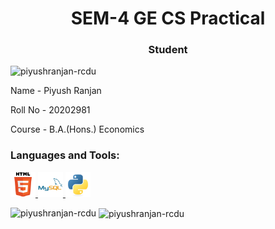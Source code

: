 # 
<h1 align="center">SEM-4 GE CS Practical</h1>
<h3 align="center">Student</h3>

<p align="left"> <img src="https://komarev.com/ghpvc/?username=piyushranjan-rcdu&label=Profile%20views&color=0e75b6&style=flat" alt="piyushranjan-rcdu" /> </p>

Name - Piyush Ranjan 

Roll No - 20202981

Course - B.A.(Hons.) Economics

<p align="left">
</p>

<h3 align="left">Languages and Tools:</h3>
<p align="left"> <a href="https://www.w3.org/html/" target="_blank" rel="noreferrer"> <img src="https://raw.githubusercontent.com/devicons/devicon/master/icons/html5/html5-original-wordmark.svg" alt="python" width="40" height="40"/> </a> <a href="https://www.mysql.com/" target="_blank" rel="noreferrer"> <img src="https://raw.githubusercontent.com/devicons/devicon/master/icons/mysql/mysql-original-wordmark.svg" alt="mysql" width="40" height="40"/> </a> <a href="https://www.python.org" target="_blank" rel="noreferrer"> <img src="https://raw.githubusercontent.com/devicons/devicon/master/icons/python/python-original.svg" alt="python" width="40" height="40"/> </a> </p>

<p><img align="left" src="https://github-readme-stats.vercel.app/api/top-langs?username=piyushranjan-rcdu&show_icons=true&locale=en&layout=compact" alt="piyushranjan-rcdu" /></p>

<p>&nbsp;<img align="center" src="https://github-readme-stats.vercel.app/api?username=piyushranjan-rcdu&show_icons=true&locale=en" alt="piyushranjan-rcdu" /></p>
